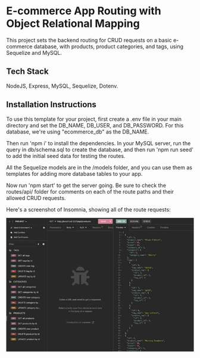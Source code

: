 # E-commerce App Routing with Object Relational Mapping

This project sets the backend routing for CRUD requests on a basic e-commerce database, with products, product categories, and tags, using Sequelize and MySQL.

## Tech Stack

NodeJS, Express, MySQL, Sequelize, Dotenv.

## Installation Instructions

To use this template for your project, first create a .env file in your main directory and set the DB_NAME, DB_USER, and DB_PASSWORD. For this database, we're using "ecommerce_db" as the DB_NAME.

Then run 'npm i' to install the dependencies. In your MySQL server, run the query in db/schema.sql to create the database, and then run 'npm run seed' to add the initial seed data for testing the routes.

All the Sequelize models are in the /models folder, and you can use them as templates for adding more database tables to your app.

Now run 'npm start' to get the server going. Be sure to check the routes/api/ folder for comments on each of the route paths and their allowed CRUD requests.

Here's a screenshot of Insomnia, showing all of the route requests:

![Insomnia screenshot of route requests](./route-requests-screenshot.jpg)
